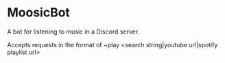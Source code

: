 # MoosicBot

A bot for listening to music in a Discord server.

Accepts requests in the format of ~play <search string|youtube url|spotify playlist url>
